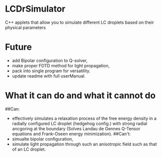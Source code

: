 # LCDrSimulator

C++ applets that allow you to simulate different LC droplets based on their physical parameters

# Future
- add Bipolar configuration to Q-solver,
- make proper FDTD method for light propagation,
- pack into single program for versatility.
- update readme with full userManual.

# What it can do and what it cannot do
##Can:
- effectively simulates a relaxation process of the free energy density in a radially configured LC droplet (hedgehog config.) with strong radial ancgoring at the boundary (Solves Landau de Gennes Q-Tensor equations and Frank-Oseen energy minimization).
##Can't:
- simualte bipolar configuration,
- simulate light propagation through such an anisotropic field such as that of an LC droplet.
